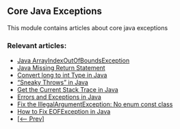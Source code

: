## Core Java Exceptions

This module contains articles about core java exceptions

### Relevant articles:
- [Java ArrayIndexOutOfBoundsException](https://www.baeldung.com/java-arrayindexoutofboundsexception)
- [Java Missing Return Statement](https://www.baeldung.com/java-missing-return-statement)
- [Convert long to int Type in Java](https://www.baeldung.com/java-convert-long-to-int)
- [“Sneaky Throws” in Java](https://www.baeldung.com/java-sneaky-throws)
- [Get the Current Stack Trace in Java](https://www.baeldung.com/java-get-current-stack-trace)
- [Errors and Exceptions in Java](https://www.baeldung.com/java-errors-vs-exceptions)
- [Fix the IllegalArgumentException: No enum const class](https://www.baeldung.com/java-fix-no-enum-const-class)
- [How to Fix EOFException in Java](https://www.baeldung.com/java-fix-eofexception)
- [[<-- Prev]](../core-java-exceptions-3)
